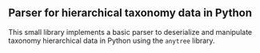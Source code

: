 ## Parser for hierarchical taxonomy data in Python

This small library implements a basic parser to deserialize and manipulate taxonomy hierarchical data in Python
using the `anytree` library.
